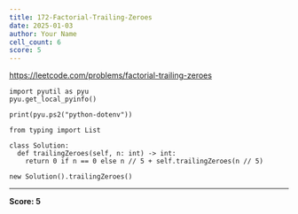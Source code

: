 ```yaml
---
title: 172-Factorial-Trailing-Zeroes
date: 2025-01-03
author: Your Name
cell_count: 6
score: 5
---
```


https://leetcode.com/problems/factorial-trailing-zeroes


```
import pyutil as pyu
pyu.get_local_pyinfo()
```


```
print(pyu.ps2("python-dotenv"))
```


```
from typing import List
```


```
class Solution:
  def trailingZeroes(self, n: int) -> int:
    return 0 if n == 0 else n // 5 + self.trailingZeroes(n // 5)
```


```
new Solution().trailingZeroes()
```


---
**Score: 5**